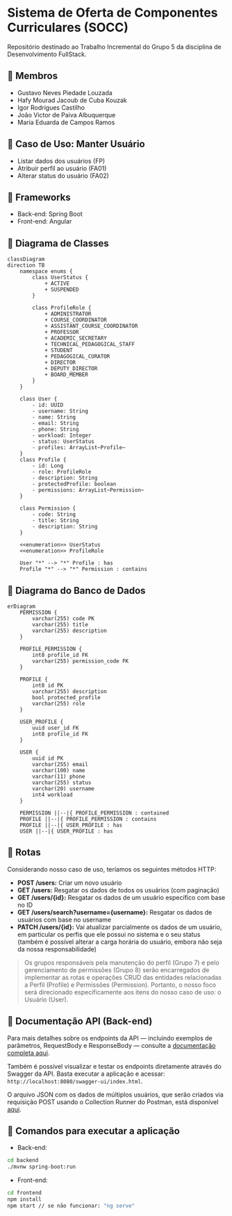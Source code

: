 # Sistema de Oferta de Componentes Curriculares (SOCC)

Repositório destinado ao Trabalho Incremental do Grupo 5 da disciplina de Desenvolvimento FullStack.

## 📌 Membros
* Gustavo Neves Piedade Louzada
* Hafy Mourad Jacoub de Cuba Kouzak
* Igor Rodrigues Castilho
* João Victor de Paiva Albuquerque
* Maria Eduarda de Campos Ramos

## 📌 Caso de Uso: Manter Usuário
* Listar dados dos usuários (FP)
* Atribuir perfil ao usuário (FA01)
* Alterar status do usuário (FA02)

## 📌 Frameworks
* Back-end: Spring Boot
* Front-end: Angular

## 📌 Diagrama de Classes

```mermaid
classDiagram
direction TB
	namespace enums {
        class UserStatus {
            + ACTIVE
            + SUSPENDED
        }

        class ProfileRole {
            + ADMINISTRATOR
            + COURSE_COORDINATOR
            + ASSISTANT_COURSE_COORDINATOR
            + PROFESSOR
            + ACADEMIC_SECRETARY
            + TECHNICAL_PEDAGOGICAL_STAFF
            + STUDENT
            + PEDAGOGICAL_CURATOR
            + DIRECTOR
            + DEPUTY_DIRECTOR
            + BOARD_MEMBER
        }
	}

    class User {
	    - id: UUID
	    - username: String
	    - name: String
	    - email: String
	    - phone: String
	    - workload: Integer
	    - status: UserStatus
	    - profiles: ArrayList~Profile~
    }
    class Profile {
	    - id: Long
	    - role: ProfileRole
	    - description: String
	    - protectedProfile: boolean
	    - permissions: ArrayList~Permission~
    }
    
    class Permission {
        - code: String
        - title: String
        - description: String
    }
    
	<<enumeration>> UserStatus
	<<enumeration>> ProfileRole

    User "*" --> "*" Profile : has
    Profile "*" --> "*" Permission : contains
```

## 📌 Diagrama do Banco de Dados
```mermaid
erDiagram
    PERMISSION {
        varchar(255) code PK
        varchar(255) title
        varchar(255) description
    }

    PROFILE_PERMISSION {
        int8 profile_id FK
        varchar(255) permission_code FK
    }

    PROFILE {
        int8 id PK
        varchar(255) description
        bool protected_profile
        varchar(255) role
    }

    USER_PROFILE {
        uuid user_id FK
        int8 profile_id FK
    }

    USER {
        uuid id PK
        varchar(255) email
        varchar(100) name
        varchar(11) phone
        varchar(255) status
        varchar(20) username
        int4 workload
    }

    PERMISSION ||--|{ PROFILE_PERMISSION : contained
    PROFILE ||--|{ PROFILE_PERMISSION : contains
    PROFILE ||--|{ USER_PROFILE : has
    USER ||--|{ USER_PROFILE : has
```

## 📌 Rotas
Considerando nosso caso de uso, teríamos os seguintes métodos HTTP:
* **POST /users:** Criar um novo usuário
* **GET /users:** Resgatar os dados de todos os usuários (com paginação)
* **GET /users/{id}:** Resgatar os dados de um usuário específico com base no ID
* **GET /users/search?username={username}:** Resgatar os dados de usuários com base no username
* **PATCH /users/{id}:** Vai atualizar parcialmente os dados de um usuário, em particular os perfis que ele possui no sistema e o seu status (também é possível alterar a carga horária do usuário, embora não seja da nossa responsabilidade)

> Os grupos responsáveis pela manutenção do perfil (Grupo 7) e pelo gerenciamento de permissões (Grupo 8) serão encarregados de implementar as rotas e operações CRUD das entidades relacionadas a Perfil (Profile) e Permissões (Permission). Portanto, o nosso foco será direcionado especificamente aos itens do nosso caso de uso: o Usuário (User).

## 📌 Documentação API (Back-end)

Para mais detalhes sobre os endpoints da API — incluindo exemplos de parâmetros, RequestBody e ResponseBody — consulte a [documentação completa aqui](https://www.postman.com/ultralight-4892/projeto-final-de-desenvolvimento-fullstack/overview). 

Também é possível visualizar e testar os endpoints diretamente através do Swagger da API. Basta executar a aplicação e acessar: ```http://localhost:8080/swagger-ui/index.html```.

O arquivo JSON com os dados de múltiplos usuários, que serão criados via requisição POST usando o Collection Runner do Postman, está disponível [aqui](https://drive.google.com/file/d/1VH235ayRvyyo3TcEE7XQcBKcD0paOVU0/view?usp=sharing).

## 📌 Comandos para executar a aplicação 

* Back-end:

```bash
cd backend
./mvnw spring-boot:run
```

* Front-end:

```bash
cd frontend
npm install
npm start // se não funcionar: "ng serve"
```
